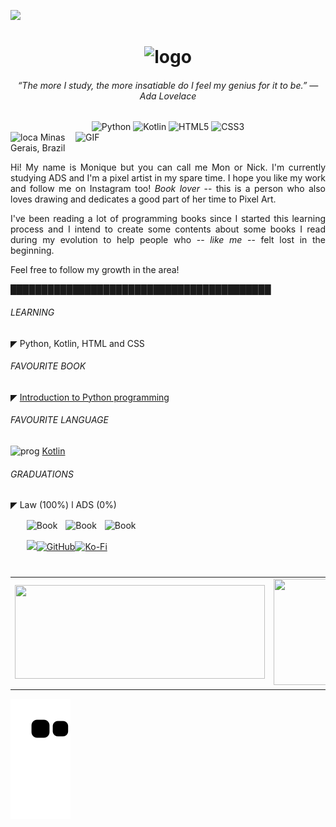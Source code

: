 ![](https://komarev.com/ghpvc/?username=MonHardy&color=red)

<div align="center"><h1><img alt="logo" src="https://user-images.githubusercontent.com/85580881/123730367-9d2d6e80-d86c-11eb-99e9-134f87ec4419.png"/> </h1></div>
<!-- Head
-->

<h6><div align="center">“<em>The more I study, the more insatiable do I feel my genius for it to be.</em>” — Ada Lovelace</div></h6>
<div align="center"> <img alt="Python" src="https://img.shields.io/badge/python-%2314354C.svg?style=for-the-badge&logo=python&logoColor=white"/> <img alt="Kotlin" src="https://img.shields.io/badge/kotlin-%230095D5.svg?style=for-the-badge&logo=kotlin&logoColor=white"/> <img alt="HTML5" src="https://img.shields.io/badge/html5-%23E34F26.svg?style=for-the-badge&logo=html5&logoColor=white"/>	<img alt="CSS3" src="https://img.shields.io/badge/css3-%231572B6.svg?style=for-the-badge&logo=css3&logoColor=white"/> </div>
 
<!-- Octocat
-->    

<img align="right" alt="GIF" src="https://octocat-generator-assets.githubusercontent.com/my-octocat-1624901515905.png" width="400px" />

<!-- About me // Icons by Flaticon https://www.flaticon.com/br/
-->

<div align="left"> <img alt="loca" src="https://image.flaticon.com/icons/png/512/1041/1041897.png" width="20"/>  Minas Gerais, Brazil</div><p>
<div align="justify">Hi!
My name is Monique but you can call me Mon or Nick. I'm currently studying ADS and I'm a pixel artist in my spare time. I hope you like my work and follow me on Instagram too! <em>Book lover </em> -- this is a person who also loves drawing and dedicates a good part of her time to Pixel Art. 
<p><p>
I've been reading a lot of programming books since I started this learning process and I intend to create some contents about some books I read during my evolution to help people who -- <em>like me</em> -- felt lost in the beginning.

<p><p>Feel free to follow my growth in the area!</div>

██████████████████████████████████████████
<div align="left"> <h6>LEARNING</h6> 
◤ Python, Kotlin, HTML and CSS</div>

<div align="left"> <h6>FAVOURITE BOOK</h6> 
◤ <a href="https://www.amazon.com.br/Introdu%C3%A7%C3%A3o-Programa%C3%A7%C3%A3o-com-Python-Algoritmos/dp/8575227181/ref=asc_df_8575227181/?tag=googleshopp00-20&linkCode=df0&hvadid=379748659420&hvpos=&hvnetw=g&hvrand=18425391344779090891&hvpone=&hvptwo=&hvqmt=&hvdev=c&hvdvcmdl=&hvlocint=&hvlocphy=1001650&hvtargid=pla-811137648888&psc=1" target="_blank">Introduction to Python programming</a>
 
<div align="left"> <h6>FAVOURITE LANGUAGE</h6>
<img alt="prog" src="https://image.flaticon.com/icons/png/512/174/174836.png" width="20"/> <a href="https://developer.android.com/kotlin?hl=pt&gclid=Cj0KCQjw5uWGBhCTARIsAL70sLIj-_j4GBFoQ12ywgEFzVaHgXoZMCxyYGccK9Xoqg_IOGX90He0nqoaAuFDEALw_wcB&gclsrc=aw.ds" target="_blank">Kotlin</a>
 
<div align="left"> <h6>GRADUATIONS</h6> 
◤ Law (100%) l ADS (0%)</div>    
<p>
    
<!-- page break
--> 
  
ㅤㅤ<img alt="Book" src="https://i.pinimg.com/originals/65/ba/48/65ba488626025cff82f091336fbf94bb.gif" width="100"/>ㅤ<img alt="Book" src="https://i.pinimg.com/originals/65/ba/48/65ba488626025cff82f091336fbf94bb.gif" width="100"/>ㅤ<img alt="Book" src="https://i.pinimg.com/originals/65/ba/48/65ba488626025cff82f091336fbf94bb.gif" width="100"/>ㅤ
   
  <!-- social
--> 
  
ㅤㅤ<a href="https://instagram.com/monhardy" target="_blank"><img src="https://img.shields.io/badge/-Instagram-%23E4405F?style=for-the-badge&logo=instagram&logoColor=white" target="_blank"></a><a href="https://github.com/MonHardy" target="_blank"><img alt="GitHub" src="https://img.shields.io/badge/github-%23121011.svg?style=for-the-badge&logo=github&logoColor=white"/></a><a href="https://ko-fi.com/monhardy#paypalModal"><img alt="Ko-Fi" src="https://img.shields.io/badge/Ko--fi-F16061?style=for-the-badge&logo=ko-fi&logoColor=white" /></a>

  <!-- stats GitHub
--> 
 <h1></h1>

<!-- Queria deixar esses dois um do lado do outro e encontrei essa solução em um perfil. Estou adicionando ele aos meus comentários para deixar os devidos créditos; https://github.com/Gelzieny/Gelzieny/blob/main/README.md -->
 
<table align='center'>
  <row>
    <td>
      <img height='150' width='400' src='https://github-readme-stats.vercel.app/api?username=monhardy&show_icons=true&theme=kacho_ga'>
    </td>
    <td>
      <img height='170' width='400' src='https://github-readme-stats.vercel.app/api/top-langs/?username=monhardy&layout=compact&theme=kacho_ga'>
    </td>
  </row>
</table>
</p>

<!-- end
--> 

  ![Snake animation](https://github.com/rafaballerini/rafaballerini/blob/output/github-contribution-grid-snake.svg)
